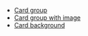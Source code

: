 <ul class="list-bare">
    <li><a href="https://coop-design-system.herokuapp.com/components/detail/card-group.html">Card group</a></li>
    <li><a href="https://coop-design-system.herokuapp.com/components/detail/card-image.html">Card group with image</a></li>
    <li><a href="https://coop-design-system.herokuapp.com/components/detail/card-background.html">Card background</a></li>
</ul>
